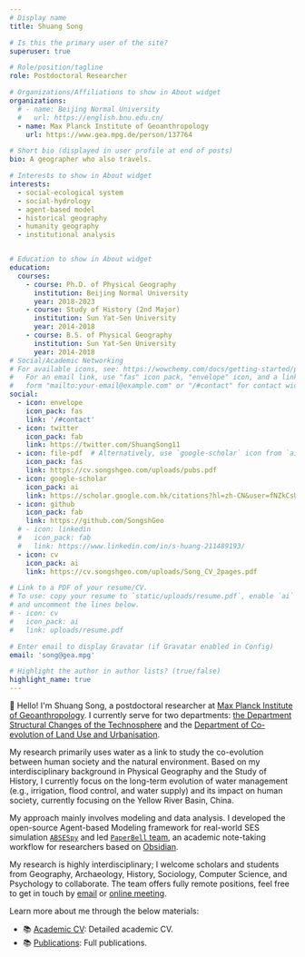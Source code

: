 ```yaml
---
# Display name
title: Shuang Song

# Is this the primary user of the site?
superuser: true

# Role/position/tagline
role: Postdoctoral Researcher

# Organizations/Affiliations to show in About widget
organizations:
  # - name: Beijing Normal University
  #   url: https://english.bnu.edu.cn/
  - name: Max Planck Institute of Geoanthropology
    url: https://www.gea.mpg.de/person/137764

# Short bio (displayed in user profile at end of posts)
bio: A geographer who also travels.

# Interests to show in About widget
interests:
  - social-ecological system 
  - social-hydrology
  - agent-based model
  - historical geography
  - humanity geography
  - institutional analysis


# Education to show in About widget
education:
  courses:
    - course: Ph.D. of Physical Geography
      institution: Beijing Normal University
      year: 2018-2023
    - course: Study of History (2nd Major)
      institution: Sun Yat-Sen University
      year: 2014-2018
    - course: B.S. of Physical Geography
      institution: Sun Yat-Sen University
      year: 2014-2018
# Social/Academic Networking
# For available icons, see: https://wowchemy.com/docs/getting-started/page-builder/#icons
#   For an email link, use "fas" icon pack, "envelope" icon, and a link in the
#   form "mailto:your-email@example.com" or "/#contact" for contact widget.
social:
  - icon: envelope
    icon_pack: fas
    link: '/#contact'
  - icon: twitter
    icon_pack: fab
    link: https://twitter.com/ShuangSong11
  - icon: file-pdf  # Alternatively, use `google-scholar` icon from `ai` icon pack
    icon_pack: fas
    link: https://cv.songshgeo.com/uploads/pubs.pdf
  - icon: google-scholar
    icon_pack: ai
    link: https://scholar.google.com.hk/citations?hl=zh-CN&user=fNZkCsUAAAAJ
  - icon: github
    icon_pack: fab
    link: https://github.com/SongshGeo
  # - icon: linkedin
  #   icon_pack: fab
  #   link: https://www.linkedin.com/in/s-huang-211489193/
  - icon: cv
    icon_pack: ai
    link: https://cv.songshgeo.com/uploads/Song_CV_2pages.pdf

# Link to a PDF of your resume/CV.
# To use: copy your resume to `static/uploads/resume.pdf`, enable `ai` icons in `params.toml`,
# and uncomment the lines below.
# - icon: cv
#   icon_pack: ai
#   link: uploads/resume.pdf

# Enter email to display Gravatar (if Gravatar enabled in Config)
email: 'song@gea.mpg'

# Highlight the author in author lists? (true/false)
highlight_name: true
---
```


👋 Hello! I'm Shuang Song, a postdoctoral researcher at [Max Planck Institute of Geoanthropology](https://www.gea.mpg.de). I currently serve for two departments: [the Department Structural Changes of the Technosphere](https://www.gea.mpg.de/7775/dt) and the [Department of Co-evolution of Land Use and Urbanisation](https://www.gea.mpg.de/114175/dlu).

My research primarily uses water as a link to study the co-evolution between human society and the natural environment. Based on my interdisciplinary background in Physical Geography and the Study of History, I currently focus on the long-term evolution of water management (e.g., irrigation, flood control, and water supply) and its impact on human society, currently focusing on the Yellow River Basin, China.

My approach mainly involves modeling and data analysis. I developed the open-source Agent-based Modeling framework for real-world SES simulation [`ABSESpy`](https://github.com/SongshGeoLab/ABSESpy) and led [`PaperBell` team](https://paperbell.cn/), an academic note-taking workflow for researchers based on [Obsidian](https://obsidian.md/).

My research is highly interdisciplinary; I welcome scholars and students from Geography, Archaeology, History, Sociology, Computer Science, and Psychology to collaborate. The team offers fully remote positions, feel free to get in touch by [email](mailto:song@gea.mpg.de) or [online meeting](https://cal.com/s-huang-song-sodoej/get-in-touch).

Learn more about me through the below materials:

<!-- - 📄 <a href="/uploads/SongshGeo_CV_pdf.pdf" target="_blank">Short resumé</a>: Get to know me in two pages. -->
<!-- - 📚 <a href="/uploads/Song_CV_2pages.pdf" target="_blank">Academic CV</a>: 2-pages CV. -->
- 📚 <a href="/uploads/SongshGeo_fullCV.pdf" target="_blank">Academic CV</a>: Detailed academic CV.
- 📚 <a href="/uploads/pubs.pdf" target="_blank">Publications</a>: Full publications.
<!-- - 🌍 <a href="/uploads/SongshGeo_CV_pdf.pdf" target="_blank">My adventures</a>: Life is an adventure. -->
